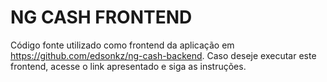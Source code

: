 # NG CASH FRONTEND
Código fonte utilizado como frontend da aplicação em https://github.com/edsonkz/ng-cash-backend. Caso deseje executar este frontend, acesse o link apresentado e siga as instruções.
